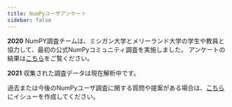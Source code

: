 ```yaml
---
title: NumPyユーザアンケート
sidebar: false
---
```


**2020** NumPY調査チームは、ミシガン大学とメリーランド大学の学生や教員と協力して、最初の公式NumPyコミュニティ調査を実施しました。 アンケートの結果は[こちら](https://numpy.org/user-survey-2020/)をご覧ください。

**2021** 収集された調査データは現在解析中です。

過去または今後のNumPyユーザ調査に関する質問や提案がある場合は、[こちら](https://github.com/numpy/numpy-surveys/issues)にイシューを作成してください。 
